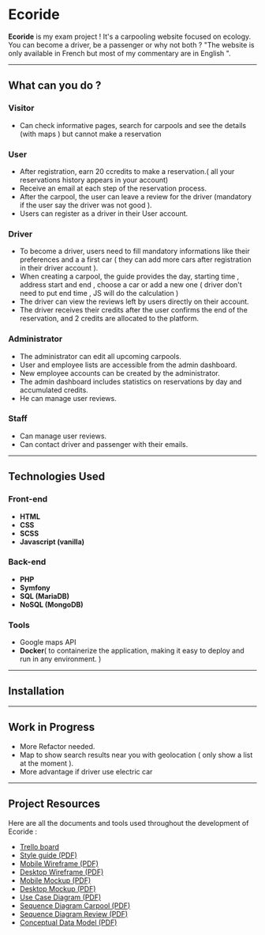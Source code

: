 # Ecoride

**Ecoride** is my exam project ! It's a carpooling website focused on ecology. You can become a driver, be a passenger or why not both ? "The website is only available in French but most of my commentary are in English ".

---

## What can you do ?

### Visitor

- Can check informative pages, search for carpools and see the details (with maps ) but cannot make a reservation

### User

- After registration, earn 20 ccredits to make a reservation.( all your reservations history appears in your account)
- Receive an email at each step of the reservation process.
- After the carpool, the user can leave a review for the driver (mandatory if the user say the driver was not good ).
- Users can register as a driver in their User account.

### Driver

- To become a driver, users need to fill mandatory informations like their preferences and a a first car ( they can add more cars after registration in their driver account ).
- When creating a carpool, the guide provides the day, starting time , address start and end , choose a car or add a new one ( driver don't need to put end time , JS will do the calculation )
- The driver can view the reviews left by users directly on their account.
- The driver receives their credits after the user confirms the end of the reservation, and 2 credits are allocated to the platform.

### Administrator

- The administrator can edit all upcoming carpools.
- User and employee lists are accessible from the admin dashboard.
- New employee accounts can be created by the administrator.
- The admin dashboard includes statistics on reservations by day and accumulated credits.
- He can manage user reviews.

### Staff

- Can manage user reviews.
- Can contact driver and passenger with their emails.

---

## Technologies Used

### Front-end

- **HTML**
- **CSS**
- **SCSS**
- **Javascript (vanilla)**

### Back-end

- **PHP**
- **Symfony**
- **SQL (MariaDB)**
- **NoSQL (MongoDB)**

### Tools

- Google maps API
- **Docker**(  to containerize the application, making it easy to deploy and run in any environment. )

---

## Installation


---

## Work in Progress

- More Refactor needed.
- Map to show search results near you with geolocation ( only show a list at the moment ).
- More advantage if driver use electric car

---

## Project Resources

Here are all the documents and tools used throughout the development of Ecoride :

- [Trello board](https://trello.com/b/OZKjROh0/ecoride)
- [Style guide (PDF)](documents/charte_graphique_ecoride.pdf)
- [Mobile Wireframe (PDF)](documents/wireframe_mobile.pdf)
- [Desktop Wireframe (PDF)](documents/Wireframe_Desktop.pdf)
- [Mobile Mockup (PDF)](documents/mockup_mobile.pdf)
- [Desktop Mockup (PDF)](documents/mockup_desktop.pdf)
- [Use Case Diagram (PDF)](documents/diagramme_utilisation.pdf)
- [Sequence Diagram Carpool (PDF)](documents/diagramme_sequence_covoit.pdf)
- [Sequence Diagram Review (PDF)](documents/diagramme-sequence-avis.pdf)
- [Conceptual Data Model (PDF)](documents/MCD.pdf)